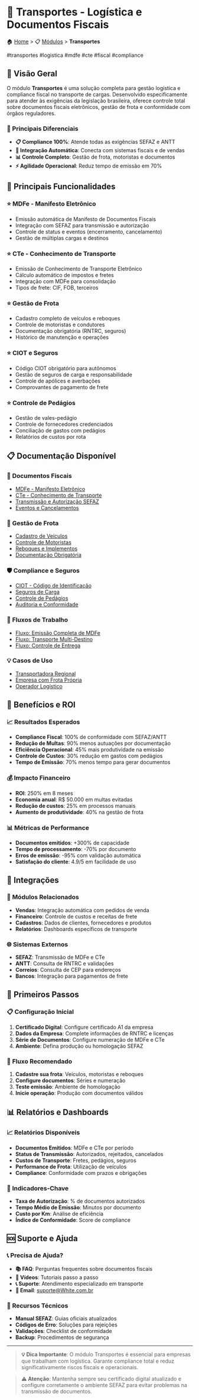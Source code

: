 # 🚛 Transportes - Logística e Documentos Fiscais

🏠 [Home](../../index.md) > 📋 [Módulos](../index.md) > **Transportes**

#transportes #logistica #mdfe #cte #fiscal #compliance

## 🎯 Visão Geral

O módulo **Transportes** é uma solução completa para gestão logística e compliance fiscal no transporte de cargas. Desenvolvido especificamente para atender às exigências da legislação brasileira, oferece controle total sobre documentos fiscais eletrônicos, gestão de frota e conformidade com órgãos reguladores.

### 🚀 Principais Diferenciais

- **📋 Compliance 100%**: Atende todas as exigências SEFAZ e ANTT
- **🔄 Integração Automática**: Conecta com sistemas fiscais e de vendas
- **📊 Controle Completo**: Gestão de frota, motoristas e documentos
- **⚡ Agilidade Operacional**: Reduz tempo de emissão em 70%

## 🚀 Principais Funcionalidades

### ⭐ **MDFe - Manifesto Eletrônico**
- Emissão automática de Manifesto de Documentos Fiscais
- Integração com SEFAZ para transmissão e autorização
- Controle de status e eventos (encerramento, cancelamento)
- Gestão de múltiplas cargas e destinos

### ⭐ **CTe - Conhecimento de Transporte**
- Emissão de Conhecimento de Transporte Eletrônico
- Cálculo automático de impostos e fretes
- Integração com MDFe para consolidação
- Tipos de frete: CIF, FOB, terceiros

### ⭐ **Gestão de Frota**
- Cadastro completo de veículos e reboques
- Controle de motoristas e condutores
- Documentação obrigatória (RNTRC, seguros)
- Histórico de manutenção e operações

### ⭐ **CIOT e Seguros**
- Código CIOT obrigatório para autônomos
- Gestão de seguros de carga e responsabilidade
- Controle de apólices e averbações
- Comprovantes de pagamento de frete

### ⭐ **Controle de Pedágios**
- Gestão de vales-pedágio
- Controle de fornecedores credenciados
- Conciliação de gastos com pedágios
- Relatórios de custos por rota

## 📋 Documentação Disponível

### 🔧 **Documentos Fiscais**
- [MDFe - Manifesto Eletrônico](mdfe-manifesto-eletronico.md)
- [CTe - Conhecimento de Transporte](cte-conhecimento-transporte.md)
- [Transmissão e Autorização SEFAZ](transmissao-sefaz.md)
- [Eventos e Cancelamentos](eventos-cancelamentos.md)

### 🚛 **Gestão de Frota**
- [Cadastro de Veículos](gestao-frota.md)
- [Controle de Motoristas](controle-motoristas.md)
- [Reboques e Implementos](reboques-implementos.md)
- [Documentação Obrigatória](documentacao-obrigatoria.md)

### 🛡️ **Compliance e Seguros**
- [CIOT - Código de Identificação](ciot-seguros.md)
- [Seguros de Carga](seguros-carga.md)
- [Controle de Pedágios](controle-pedagios.md)
- [Auditoria e Conformidade](auditoria-conformidade.md)

### 🔄 **Fluxos de Trabalho**
- [Fluxo: Emissão Completa de MDFe](../../fluxos/fluxo-emissao-mdfe.md)
- [Fluxo: Transporte Multi-Destino](../../fluxos/fluxo-transporte-multi-destino.md)
- [Fluxo: Controle de Entrega](../../fluxos/fluxo-controle-entrega.md)

### 💡 **Casos de Uso**
- [Transportadora Regional](../../casos-uso/transportes/transportadora-regional.md)
- [Empresa com Frota Própria](../../casos-uso/transportes/empresa-frota-propria.md)
- [Operador Logístico](../../casos-uso/transportes/operador-logistico.md)

## 🎯 Benefícios e ROI

### 📈 **Resultados Esperados**
- **Compliance Fiscal**: 100% de conformidade com SEFAZ/ANTT
- **Redução de Multas**: 90% menos autuações por documentação
- **Eficiência Operacional**: 45% mais produtividade na emissão
- **Controle de Custos**: 30% redução em gastos com pedágios
- **Tempo de Emissão**: 70% menos tempo para gerar documentos

### 💰 **Impacto Financeiro**
- **ROI**: 250% em 8 meses
- **Economia anual**: R$ 50.000 em multas evitadas
- **Redução de custos**: 25% em processos manuais
- **Aumento de produtividade**: 40% na gestão de frota

### 📊 **Métricas de Performance**
- **Documentos emitidos**: +300% de capacidade
- **Tempo de processamento**: -70% por documento
- **Erros de emissão**: -95% com validação automática
- **Satisfação do cliente**: 4.9/5 em facilidade de uso

## 🔗 Integrações

### 🤝 **Módulos Relacionados**
- **Vendas**: Integração automática com pedidos de venda
- **Financeiro**: Controle de custos e receitas de frete
- **Cadastros**: Dados de clientes, fornecedores e produtos
- **Relatórios**: Dashboards específicos de transporte

### 🌐 **Sistemas Externos**
- **SEFAZ**: Transmissão de MDFe e CTe
- **ANTT**: Consulta de RNTRC e validações
- **Correios**: Consulta de CEP para endereços
- **Bancos**: Integração para pagamentos de frete

## 🚀 Primeiros Passos

### 📋 **Configuração Inicial**
1. **Certificado Digital**: Configure certificado A1 da empresa
2. **Dados da Empresa**: Complete informações de RNTRC e licenças
3. **Série de Documentos**: Configure numeração de MDFe e CTe
4. **Ambiente**: Defina produção ou homologação SEFAZ

### 🎯 **Fluxo Recomendado**
1. **Cadastre sua frota**: Veículos, motoristas e reboques
2. **Configure documentos**: Séries e numeração
3. **Teste emissão**: Ambiente de homologação
4. **Inicie operação**: Produção com documentos válidos

## 📊 Relatórios e Dashboards

### 📈 **Relatórios Disponíveis**
- **Documentos Emitidos**: MDFe e CTe por período
- **Status de Transmissão**: Autorizados, rejeitados, cancelados
- **Custos de Transporte**: Fretes, pedágios, seguros
- **Performance de Frota**: Utilização de veículos
- **Compliance**: Conformidade com prazos e obrigações

### 🎯 **Indicadores-Chave**
- **Taxa de Autorização**: % de documentos autorizados
- **Tempo Médio de Emissão**: Minutos por documento
- **Custo por Km**: Análise de eficiência
- **Índice de Conformidade**: Score de compliance

## 🆘 Suporte e Ajuda

### 📞 **Precisa de Ajuda?**
- **📚 FAQ**: Perguntas frequentes sobre documentos fiscais
- **🎥 Vídeos**: Tutoriais passo a passo
- **📞 Suporte**: Atendimento especializado em transporte
- **📧 Email**: suporte@White.com.br

### 🔧 **Recursos Técnicos**
- **Manual SEFAZ**: Guias oficiais atualizados
- **Códigos de Erro**: Soluções para rejeições
- **Validações**: Checklist de conformidade
- **Backup**: Procedimentos de segurança

---

> **💡 Dica Importante**: O módulo Transportes é essencial para empresas que trabalham com logística. Garante compliance total e reduz significativamente riscos fiscais e operacionais.

> **⚠️ Atenção**: Mantenha sempre seu certificado digital atualizado e configure corretamente o ambiente SEFAZ para evitar problemas na transmissão de documentos. 